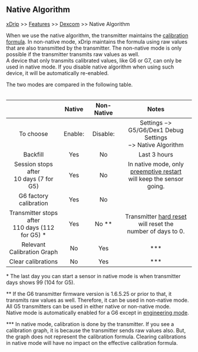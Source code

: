 ## Native Algorithm
[xDrip](../README.md) >> [Features](./Features_page.md) >> [Dexcom](./Dexcom_page.md) >> Native Algorithm  
  
When we use the native algorithm, the transmitter maintains the [calibration formula](./Calibration.md).  In non-native mode, xDrip maintains the formula using raw values that are also transmitted by the transmitter.  The non-native mode is only possible if the transmitter transmits raw values as well.  
A device that only transmits calibrated values, like G6 or G7, can only be used in native mode.  If you disable native algorithm when using such device, it will be automatically re-enabled.  
  
The two modes are compared in the following table.  
<br/> 
  
|        | Native | Non-Native | Notes |
|  :--------------:            | :----: |   :----:   |  :--:  |  
|To choose                   |Enable:  |Disable:     |Settings &#8722;> G5/G6/Dex1 Debug Settings <br/> &#8722;> Native Algorithm
|    Backfill                  | Yes    |  No        |Last 3 hours |  
|Session stops after <br/> 10 days \(7 for G5\) | Yes     | No        |In native mode, only [preemptive restart](./Preemptive-Restart.md) <br/> will keep the sensor going. |  
|G6 factory calibration        |Yes     |No          |  
|Transmitter stops after <br/> 110 days (112 for G5) * | Yes | No \*\* |Transmitter [hard reset](./Hard-Reset.md) will reset the <br/> number of days to 0. |  
| Relevant Calibration Graph | No | Yes | *** |  
|Clear calibrations| No | Yes | *** |  
  
\* The last day you can start a sensor in native mode is when transmitter days shows 99 \(104 for G5\).  
  
\*\*   If the G6 transmitter firmware version is 1.6.5.25 or prior to that, it transmits raw values as well.  Therefore, it can be used in non-native mode.  All G5 transmitters can be used in either native or non-native mode.  
Native mode is automatically enabled for a G6 except in [engineering mode](./Engineering-Mode.md).  
  
\*\*\*  In native mode, calibration is done by the transmitter.  If you see a calibration graph, it is because the transmitter sends raw values also.  But, the graph does not represent the calibration formula.  Clearing calibrations in native mode will have no impact on the effective calibration formula.
  
